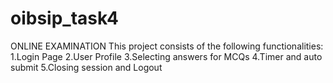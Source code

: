 # oibsip_task4

ONLINE EXAMINATION
This project consists of the following functionalities:
1.Login Page
2.User Profile
3.Selecting answers for MCQs
4.Timer and auto submit
5.Closing session and Logout
